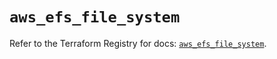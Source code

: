 # `aws_efs_file_system`

Refer to the Terraform Registry for docs: [`aws_efs_file_system`](https://registry.terraform.io/providers/hashicorp/aws/6.9.0/docs/resources/efs_file_system).
